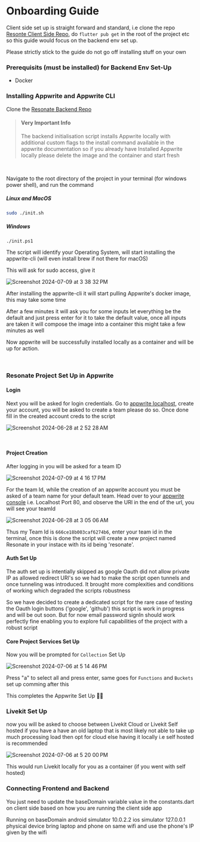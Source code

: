 # Onboarding Guide

Client side set up is straight forward and standard, i.e clone the repo [Resonte Client Side Repo](https://github.com/AOSSIE-Org/Resonate), do `flutter pub get` in the root of the project etc so this guide would focus on the backend env set up.

Please strictly stick to the guide do not go off installing stuff on your own

### Prerequisits (must be installed) for Backend Env Set-Up

- Docker

### Installing Appwrite and Appwrite CLI 

Clone the [Resonate Backend Repo](https://github.com/Aarush-Acharya/Resonate-Backend)
<br/>

> #### **Very Important Info**
> The backend initialisation script installs Appwrite locally with additional custom flags to the install command available in the appwrite documentation so if you already have Installed Appwrite locally please delete the image and the container and start fresh
<br/>

Navigate to the root directory of the project in your terminal (for windows power shell), and run the command

##### Linux and MacOS

```bash
sudo ./init.sh
```

##### Windows

```bash
./init.ps1
```

The script will identify your Operating System, will start installing the appwrite-cli (will even install brew if not there for macOS)

This will ask for sudo access, give it

![Screenshot 2024-07-09 at 3 38 32 PM](https://github.com/Aarush-Acharya/Resonate/assets/92685647/bd3235a5-2ab9-47b5-94a9-e2f9d61deb14)


After installing the appwrite-cli it will start pulling Appwrite's docker image, this may take some time 

After a few minutes it will ask you for some inputs let everything be the default and just press enter for it to take the default value, once all inputs are taken it will compose the image into a container this might take a few minutes as well

Now appwrite will be successfully installed locally as a container and will be up for action.

<br/>




### Resonate Project Set Up in Appwrite

#### Login
Next you will be asked for login credentials. Go to [appwrite localhost](http://localhost:80), create your account, you will be asked to create a team please do so. Once done fill in the created account creds to the script

![Screenshot 2024-06-28 at 2 52 28 AM](https://github.com/Aarush-Acharya/Resonate/assets/92685647/802d96c1-0ad5-4922-b49a-56eb56e39904)

<br/>


#### Project Creation

After logging in you will be asked for a team ID

![Screenshot 2024-07-09 at 4 16 17 PM](https://github.com/Aarush-Acharya/Resonate/assets/92685647/29ad09a2-d8e8-4c95-bcb3-98e583c46f3e)

For the team Id, while the creation of an appwrite account you must be asked of a team name for your default team. Head over to your [appwrite console](http://localhost:80) i.e. Localhost Port 80, and observe the URl in the end of the url, you will see your teamId

![Screenshot 2024-06-28 at 3 05 06 AM](https://github.com/Aarush-Acharya/Resonate/assets/92685647/9717d9e5-41ad-4fd8-8f71-bac79e73cea7)

Thus my Team Id is `666ce18b003caf6274b6`, enter your team id in the terminal, once this is done the script will create a new project named Resonate in your instace with its id being 'resonate'.

#### Auth Set Up
The auth set up is intentially skipped as google Oauth did not allow private IP as allowed redirect URl's so we had to make the script open tunnels and once tunneling was introduced. It brought more complexities and conditions of working which degraded the scripts robustness 

So we have decided to create a dedicated script for the rare case of testing the Oauth login buttons ('google', 'github') this script is work in progress and will be out soon. But for now email password signIn should work perfectly fine enabling you to explore full capabilities of the project with a robust script


#### Core Project Services Set Up

Now you will be prompted for `Collection` Set Up

![Screenshot 2024-07-06 at 5 14 46 PM](https://github.com/Aarush-Acharya/Resonate/assets/92685647/5155b124-07e4-4769-a9f1-ac574816f85e)

Press "a" to select all and press enter, same goes for `Functions` and `Buckets` set up comming after this

This completes the Appwrite Set Up 🚀🍀

### Livekit Set Up

now you will be asked to choose between Livekit Cloud or Livekit Self hosted if you have a have an old laptop that is most likely not able to take up much processing load then opt for cloud else having it locally i.e self hosted is recommended 

![Screenshot 2024-07-06 at 5 20 00 PM](https://github.com/Aarush-Acharya/Resonate/assets/92685647/348dc245-165e-490c-ba50-f699cd05bbee)

This would run Livekit locally for you as a container (if you went with self hosted)

### Connecting Frontend and Backend

You just need to update the baseDomain variable value in the constants.dart on client side based on how you are running the client side app

Running on           baseDomain
android simulator    10.0.2.2
ios simulator        127.0.0.1
physical device      bring laptop and phone on same wifi and use the phone's IP given by the wifi





